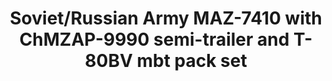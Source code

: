 ---
layout: product
title: "Soviet/Russian Army MAZ-7410 with ChMZAP-9990 semi-trailer and T-80BV mbt pack set"
price: "5600" 
desc: "Maketa"
img_path: "/assets/img/UA72153.webp"
brand: "N/A"
available: false
special_offer: false
new: false
soon: false
cat: "010000"
subcat: "013300"
subsubcat: "0N/A"
sifra: "UA72153"
popular: false
---
